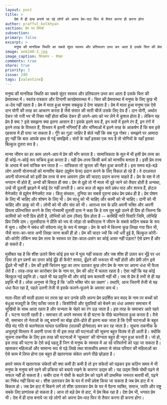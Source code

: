 ```yaml
---
layout: post
title: >
    देश में ही दास बनाये जा रहे लोगों को अपना प्रेम-पाठ फिर से तैयार करना ही करना होगा
author: prafful_kolkhyan
section: प्रेम पर विमर्श
subsection:
primary: false
excerpt: >
    मनुष्य की मानसिक स्थिति का सबसे सुंदर स्वरूप और प्रतिफलन उभर कर आता है उसके चित्त की प्रेमावस्था में। स्वतंत्र पत्रकार और टिप्पणी कारप्रेमावस्था में। चित्त की प्रेमावस्था में मनुष्य के लिए कुछ भी अ-देय नहीं रहता है। प्रेम में माता हुआ मनुष्य सबकुछ दे देना चाहता है।
image: ank240-3.jpg
image_caption: चित्रकार - शेखर
comments: true
share: true
priority: 3
issue: 240
tags: [valentine]
---
```


मनुष्य की मानसिक स्थिति का सबसे सुंदर स्वरूप और प्रतिफलन उभर कर आता है उसके चित्त की प्रेमावस्था में। स्वतंत्र पत्रकार और टिप्पणी कारप्रेमावस्था में। चित्त की प्रेमावस्था में मनुष्य के लिए कुछ भी अ-देय नहीं रहता है। प्रेम में माता हुआ मनुष्य सबकुछ दे देना चाहता है। प्रेम में माता हुआ मनुष्य एक ऐसे दान योगी की तरह का आचरण करता है जैसे संसार की सारी चीजें उसके लिए देय हैं। दान योगी, अर्थात देकर जो रत्ती भर भी रिक्त नहीं होता बल्कि देकर ही अपने-आप को भर लेने में कुशल होता है। लेकिन यह प्रेम है क्या ? इसे समझना क्या इतना आसान है ! इसके इतने रूप हैं, इन रूपों में इतने रंग हैं, इन रंगों में इतने तरह के विस्तार हैं, विस्तार में इतनी भंगिमाएँ हैं और भंगिमाओं में इतने तरह के आकर्षण हैं कि बस इसे एहसास में ही पाया जा सकता है। गूँगे का गुड़! जाहिर है बोले नहीं कि सब गुड़ गोबर। समझने पर आमादा हुए नहीं कि बात आपके हाथ से गई समझिये। संतों के यहाँ इसका एक रूप है तो भोगियों के यहाँ इसका बिल्कुल दूसरा रूप है।

मानव जीवन का हर काम अपने-आप में प्रेम की माँग करता है। सामाजिकता के मूल में भी इसी प्रेम तत्त्व का ही कोई-न-कोई रूप सक्रिय हुआ करता है। यही प्रेम-तत्त्व किसी कर्म को मानवीय बनाता है। इसी प्रेम तत्त्व के अभाव में कर्म यांत्रिक बन जाता है -- यांत्रिकता तो क्रूरता की नैहर हुआ करती है। इस समय बड़े-बड़े लोग अपनी योजनाओं को मानवीय चेहरा (ह्यूमेन फेस) प्रदान करने के लिए विकल हो रहे हैं। वे दरअसल अपनी योजनाओं को इसी प्रेम तत्त्व से बना आवरण (प्रेम की चादर) प्रदान करना चाहते हैं। प्रेम के वश में तो भगवान भी होते हैं, अन्यों की बिसात ही क्या। प्रेम से दूहो तो गौ माता भी दूहे जाने को तैयार होती है अन्यथा, उन्हें भी दूलत्ती झाड़ने में कोई देर नहीं लगती है। आज कल तो बहुत सारे प्रबंध पाठ और शास्त्र हैं, होटल मैनेजमेंट से ह्यूमेन मैनेजमेंट तक। किंतु संभवत:, दुनिया का सबसे पुराना प्रबंध प्रेम प्रबंध ही है। प्रेम पोषण के लिए भी चाहिए और शोषण के लिए भी। प्रेम साधु को भी चाहिए और कामी को भी चाहिए। दानी को भी चाहिए और डाकू को भी। लोभी को भी और संत को भी। आराध्य राम के प्रति अपनी भक्ति और अपनी प्रियता प्रतिभासित करने के लिए गोस्वामी तुलसी दास ने कहा कि हे राम तुम मुझे उतने ही प्रिय हो जितना कि कामियों को नारी प्रिय होती है, लोभियों को दाम (पैसा) प्रिय होता है -- कामिहिं नारि पियारि जिमि, लोभिहि प्रिय जिमि दाम। तुलसीदास ने प्रीति को भय से जोड़ा तो कबीरदास ने जीवन के सबसे कठिन सबक के रूप में चुना। रहीम ने संबंध की संवेदना तंतु के रूप में समझा। प्रेम के बारे में कितना कुछ लिखा गया फिर भी, जैसे सारा-का-सारा अभी लिखा जाना बाकी ही हो। प्रेम की चादर ज्यों कि त्यों धरी हुई है, बिल्कुल कोरी-की-कोरी! लेकिन क्या प्रेम तत्त्व के स्वरूप पर देश-काल-प्रसंग का कोई असर नहीं पड़ता? ऐसे प्रश्न हैं और हो सकते हैं।

मुसीबत यह है कि शीश उतारे बिना कोई इस घर में घुस नहीं सकता और जब शीश ही उतार कर भूँई पर धर दिया तो इन प्रश्नों का उत्तर कोई ढूँढ़े ही कैसे? शायद, ढूँढने की जरूरत भी नहीं होती और प्रेमी लोग इसे ढूँढते भी नहीं हैं। प्रेम की इसी चिरंतन मुद्रा का लाभ उठाकर कुछ लोग प्रेम के नाम पर अपना धंधा भी फैला लेते हैं। तरह-तरह का कारोबार प्रेम के नाम पर, प्रेम की ओट में चलता रहता है। ऐसा नहीं कि यह कोई बिल्कुल नई प्रवृत्ति हो। पहले भी यह प्रवृत्ति थी और कोई कम बलवती नहीं थी। जब से प्रेम है तभी से ही यह प्रवृत्ति भी है। लोक अनुभव से सिद्ध है कि ‘अति भक्ति चोर का लक्षण’। तथापि, आज जितनी तेजी से यह धंधा फैल रहा है, पहले उतनी तेजी से इसके फलने-फूलने के अवसर कम थे।

माता-पिता की माली हालत पर तरस खा कर उनके प्रति अपना प्रेम प्रदर्शित कर मदद के नाम पर बच्चों को बंधुआ मजदूरी के लिए फाँसा जाता है। किशोरियों और युवतियों को बेचने का धंधा अक्सर समाचार में सुर्खियों के साथ आता रहता है और सभ्यता के चेहरे का रंग उड़ जाता है। इस तरह के समाचार आते रहते हैं। घटना घटती रहती है। समाचार तो अपने स्वभाव से ही घटना के पीछे चलनेवाला हुआ करता है। वैसे भी, समाचार तो नेताओं के लद्दू बयानों का बोझ ढोते-ढोते ही इतना थक जाता है कि  ऐसी घटनाओं के बहुत पीछे मंद गति से चलनेवाला घायल पलकिया (पालकी ढोनेवाला) बन कर रह जाता  है। सूचना तकनीक के अभूतपूर्व विस्तार में अग्रणी राज्य से भी इस तरह की घटनाओं की सूचना  बहुत विलंब से ही आती है। क्योंकि सूचना तकनीक के लिए इस तरह की घटनाओं में ‘सूच्यता’ की योग्यता बहुत ही न्यून हुआ करती है। जो हो, इस तरह की घटना के ऐसे कई पहलू हैं जिन से मनुष्य के स्वभाव में आ रहे परिवर्तनों को पढ़ा जा सकता है। खासकर महिलाओं और सामान्य रूप से पढ़े लिखे तथा शासकीय क्षमता से संपन्न परिवार की महिलाओं  का ऐसे काम में लिप्त होना एक बहुत ही खतरनाक संकेत अपने पीछे छोड़ता है।

हमारे समय में खतरनाक संकेतों की क्या कमी है! कमी है तो इन संकेतों को पढ़कर इस कठिन समय में भी मनुष्य के मनुष्य बने रहने की प्रक्रिया को बचाये रखने के कारगर उद्यम की। यह उद्यम सिर्फ पोथी पढ़ने से सफल नहीं हो सकता है। कबीर दास ने पोथी के बदले प्रेम को पढ़ने की प्राथमिक जरूरत बतायी थी, पढ़ने का निषेध नहीं किया था। शीश उतारकर प्रेम के घर में तभी प्रवेश किया जा सकता है जब प्रेम हाट में न बिकता हो। जब प्रेम हाट में बिकने लगे तो  शीश उतारकर प्रेम के घर में पैठना व्यक्ति, समाज, जाति और राष्ट्र सबके लिए प्राणांतक हो सकता है। आज तो बड़े प्रेम से हाट, में प्रेम बिक रहा है। देश प्रेम भी, भगवत प्रेम भी। देश में ही दास बनाये जा रहे लोगों को अपना प्रेम-पाठ फिर से तैयार करना ही करना होगा।